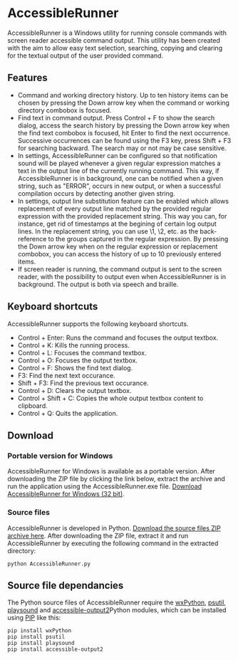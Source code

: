 # AccessibleRunner
AccessibleRunner is a Windows utility for running console commands with screen reader accessible command output. This utility has been created with the aim to allow easy text selection, searching, copying and clearing for the textual output of the user provided command.

## Features
* Command and working directory history. Up to ten history items can be chosen by pressing the Down arrow key when the command or working directory combobox is focused.
* Find text in command output. Press Control + F to show the search dialog, access the search history by pressing the Down arrow key when the find text combobox is focused, hit Enter to find the next occurrence. Successive occurrences can be found using the F3 key, press Shift + F3 for searching backward. The search may or not may be case sensitive. 
* In settings, AccessibleRunner can be configured so that notification sound will be played whenever a given regular expression matches a text in the output line of the currently running command. This way, if AccessibleRunner is in background, one can be notified when a given string, such as "ERROR", occurs in new output, or when a successful compilation occurs by detecting another given string.
* In settings, output line substitution feature can be enabled which allows replacement of every output line matched by the provided regular expression with the provided replacement string. This way you can, for instance, get rid of timestamps at the begining of certain log output lines. In the replacement string, you can use \1, \2, etc. as the back-reference to the groups captured in the regular expression. By pressing the Down arrow key when on the regular expression or replacement combobox, you can access the history of up to 10 previously entered items.
* If screen reader is running, the command output is sent to the screen reader, with the possibility to output even when AccessibleRunner is in background. The output is both via speech and braille.

## Keyboard shortcuts
AccessibleRunner supports the following keyboard shortcuts.

* Control + Enter: Runs the command and focuses the output textbox.
* Control + K: Kills the running process.
* Control + L: Focuses the command textbox.
* Control + O: Focuses the output textbox.
* Control + F: Shows the find text dialog.
* F3: Find the next text occurance.
* Shift + F3: Find the previous text occurance.
* Control + D: Clears the output textbox.
* Control + Shift + C: Copies the whole output textbox content to clipboard.
* Control + Q: Quits the application.

## Download
### Portable version for Windows
AccessibleRunner for Windows is available as a portable version. After downloading the ZIP file by clicking the link below, extract the archive and run the application using the AccessibleRunner.exe file. [Download AccessibleRunner for Windows (32 bit)](https://github.com/adamsamec/AccessibleRunner/blob/master/dist/AccessibleRunner%20(Win-32bit).zip?raw=true).

### Source files
AccessibleRunner is developed in Python. [Download the source files ZIP archive here](https://github.com/adamsamec/AccessibleRunner/blob/master/dist/AccessibleRunner%20(source).zip?raw=true). After downloading the ZIP file, extract it and run AccessibleRunner by executing the following command in the extracted directory:

    python AccessibleRunner.py

## Source file dependancies
The Python source files of AccessibleRunner require the [wxPython](https://www.wxpython.org), [psutil](https://pypi.org/project/psutil/), [playsound](https://pypi.org/project/playsound/) and [accessible-output2](https://pypi.org/project/accessible-output2/)Python modules, which can be installed using [PIP](https://pypi.org/project/pip/) like this:

    pip install wxPython
    pip install psutil
    pip install playsound
    pip install accessible-output2
